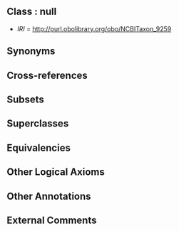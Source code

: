 
## Class : null

 * *IRI* = http://purl.obolibrary.org/obo/NCBITaxon_9259

## Synonyms


## Cross-references


## Subsets


## Superclasses


## Equivalencies


## Other Logical Axioms


## Other Annotations


## External Comments


